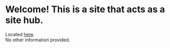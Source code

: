 # Welcome! This is a site that acts as a site hub.
Located <a href="https://rgtn.github.io/WelcTTW/">here</a>. <br>
No other information provided.
